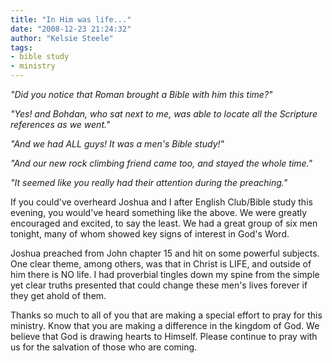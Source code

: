 ```yaml
---
title: "In Him was life..."
date: "2008-12-23 21:24:32"
author: "Kelsie Steele"
tags:
- bible study
- ministry
---
```


*"Did you notice that Roman brought a Bible with him this time?"*

*"Yes! and Bohdan, who sat next to me, was able to locate all the Scripture references as we went."*

*"And we had ALL guys! It was a men's Bible study!"*

*"And our new rock climbing friend came too, and stayed the whole time."*

*"It seemed like you really had their attention during the preaching."*

If you could've overheard Joshua and I after English Club/Bible study this evening, you would've heard something like the above. We were greatly encouraged and excited, to say the least. We had a great group of six men tonight, many of whom showed key signs of interest in God's Word.

Joshua preached from John chapter 15 and hit on some powerful subjects. One clear theme, among others, was that in Christ is LIFE, and outside of him there is NO life. I had proverbial tingles down my spine from the simple yet clear truths presented that could change these men's lives forever if they get ahold of them.

Thanks so much to all of you that are making a special effort to pray for this ministry. Know that you are making a difference in the kingdom of God. We believe that God is drawing hearts to Himself. Please continue to pray with us for the salvation of those who are coming.
